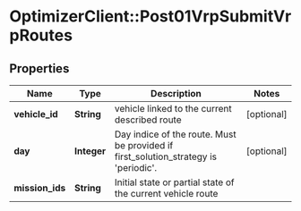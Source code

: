 # OptimizerClient::Post01VrpSubmitVrpRoutes

## Properties
Name | Type | Description | Notes
------------ | ------------- | ------------- | -------------
**vehicle_id** | **String** | vehicle linked to the current described route | [optional] 
**day** | **Integer** | Day indice of the route. Must be provided if first_solution_strategy is &#39;periodic&#39;. | [optional] 
**mission_ids** | **String** | Initial state or partial state of the current vehicle route | 


